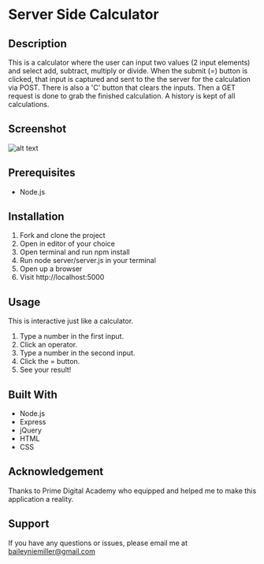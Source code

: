 # Server Side Calculator

## Description

This is a calculator where the user can input two values (2 input elements) and select add, subtract, multiply or divide.  When the submit (=) button is clicked, that input is captured and sent to the the server for the calculation via POST.  There is also a 'C' button that clears the inputs.  Then a GET request is done to grab the finished calculation.  A history is kept of all calculations.

## Screenshot

![alt text](calculator.png "Calculator Screenshot")

## Prerequisites

* Node.js

## Installation

1. Fork and clone the project
1. Open in editor of your choice
1. Open terminal and run npm install 
1. Run node server/server.js in your terminal
1. Open up a browser
1. Visit http://localhost:5000

## Usage

This is interactive just like a calculator.

1. Type a number in the first input.
1. Click an operator.
1. Type a number in the second input.
1. Click the = button. 
1. See your result!

## Built With

* Node.js
* Express
* jQuery
* HTML
* CSS

## Acknowledgement

Thanks to Prime Digital Academy who equipped and helped me to make this application a reality.

## Support

If you have any questions or issues, please email me at baileyniemiller@gmail.com
